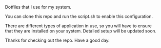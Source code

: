 Dotfiles that I use for my system.

You can clone this repo and run the script.sh to enable this configuration.

There are different types of application in use, so you will have to ensure that they are installed on your system. Detailed setup will be updated soon.

Thanks for checking out the repo. Have a good day.
